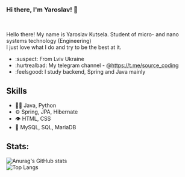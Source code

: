 ### Hi there, I'm Yaroslav! 👋
<br />

Hello there! My name is Yaroslav Kutsela. Student of micro- and nano systems technology (Engineering) <br />
I just love what I do and try to be the best at it.

- :suspect: From Lviv Ukraine
- :hurtrealbad: My telegram channel - @https://t.me/source_coding
- :feelsgood: I study backend, Spring and Java mainly

## Skills
- 👨‍💻 Java, Python
- ⚙️ Spring, JPA, Hibernate
- 👁️ HTML, CSS
- 💽 MySQL, SQL, MariaDB

## Stats:  

![Anurag's GitHub stats](https://github-readme-stats.vercel.app/api?username=Serwios)
<br />
![Top Langs](https://github-readme-stats.vercel.app/api/top-langs/?username=Serwios&layout=compact)


